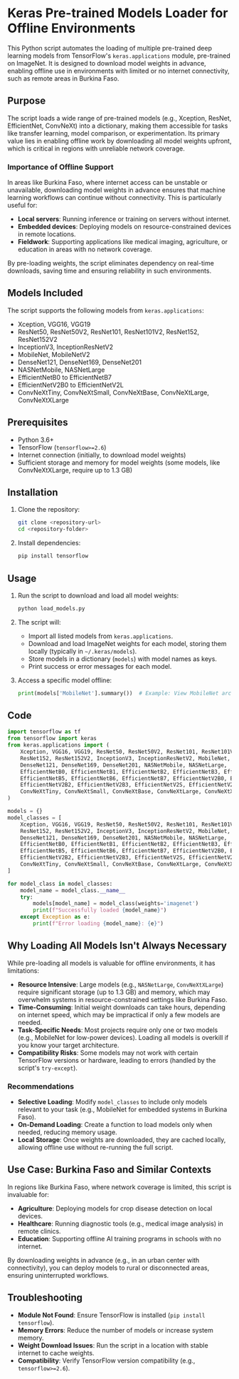 # Keras Pre-trained Models Loader for Offline Environments

This Python script automates the loading of multiple pre-trained deep learning models from TensorFlow's `keras.applications` module, pre-trained on ImageNet. It is designed to download model weights in advance, enabling offline use in environments with limited or no internet connectivity, such as remote areas in Burkina Faso.

## Purpose

The script loads a wide range of pre-trained models (e.g., Xception, ResNet, EfficientNet, ConvNeXt) into a dictionary, making them accessible for tasks like transfer learning, model comparison, or experimentation. Its primary value lies in enabling offline work by downloading all model weights upfront, which is critical in regions with unreliable network coverage.

### Importance of Offline Support
In areas like Burkina Faso, where internet access can be unstable or unavailable, downloading model weights in advance ensures that machine learning workflows can continue without connectivity. This is particularly useful for:
- **Local servers**: Running inference or training on servers without internet.
- **Embedded devices**: Deploying models on resource-constrained devices in remote locations.
- **Fieldwork**: Supporting applications like medical imaging, agriculture, or education in areas with no network coverage.

By pre-loading weights, the script eliminates dependency on real-time downloads, saving time and ensuring reliability in such environments.

## Models Included

The script supports the following models from `keras.applications`:
- Xception, VGG16, VGG19
- ResNet50, ResNet50V2, ResNet101, ResNet101V2, ResNet152, ResNet152V2
- InceptionV3, InceptionResNetV2
- MobileNet, MobileNetV2
- DenseNet121, DenseNet169, DenseNet201
- NASNetMobile, NASNetLarge
- EfficientNetB0 to EfficientNetB7
- EfficientNetV2B0 to EfficientNetV2L
- ConvNeXtTiny, ConvNeXtSmall, ConvNeXtBase, ConvNeXtLarge, ConvNeXtXLarge

## Prerequisites

- Python 3.6+
- TensorFlow (`tensorflow>=2.6`)
- Internet connection (initially, to download model weights)
- Sufficient storage and memory for model weights (some models, like ConvNeXtXLarge, require up to 1.3 GB)

## Installation

1. Clone the repository:
   ```bash
   git clone <repository-url>
   cd <repository-folder>
   ```

2. Install dependencies:
   ```bash
   pip install tensorflow
   ```

## Usage

1. Run the script to download and load all model weights:
   ```bash
   python load_models.py
   ```

2. The script will:
   - Import all listed models from `keras.applications`.
   - Download and load ImageNet weights for each model, storing them locally (typically in `~/.keras/models`).
   - Store models in a dictionary (`models`) with model names as keys.
   - Print success or error messages for each model.

3. Access a specific model offline:
   ```python
   print(models['MobileNet'].summary())  # Example: View MobileNet architecture
   ```

## Code

```python
import tensorflow as tf
from tensorflow import keras
from keras.applications import (
    Xception, VGG16, VGG19, ResNet50, ResNet50V2, ResNet101, ResNet101V2, 
    ResNet152, ResNet152V2, InceptionV3, InceptionResNetV2, MobileNet, MobileNetV2, 
    DenseNet121, DenseNet169, DenseNet201, NASNetMobile, NASNetLarge, 
    EfficientNetB0, EfficientNetB1, EfficientNetB2, EfficientNetB3, EfficientNetB4, 
    EfficientNetB5, EfficientNetB6, EfficientNetB7, EfficientNetV2B0, EfficientNetV2B1, 
    EfficientNetV2B2, EfficientNetV2B3, EfficientNetV2S, EfficientNetV2M, EfficientNetV2L,
    ConvNeXtTiny, ConvNeXtSmall, ConvNeXtBase, ConvNeXtLarge, ConvNeXtXLarge
)

models = {}
model_classes = [
    Xception, VGG16, VGG19, ResNet50, ResNet50V2, ResNet101, ResNet101V2, 
    ResNet152, ResNet152V2, InceptionV3, InceptionResNetV2, MobileNet, MobileNetV2, 
    DenseNet121, DenseNet169, DenseNet201, NASNetMobile, NASNetLarge, 
    EfficientNetB0, EfficientNetB1, EfficientNetB2, EfficientNetB3, EfficientNetB4, 
    EfficientNetB5, EfficientNetB6, EfficientNetB7, EfficientNetV2B0, EfficientNetV2B1, 
    EfficientNetV2B2, EfficientNetV2B3, EfficientNetV2S, EfficientNetV2M, EfficientNetV2L,
    ConvNeXtTiny, ConvNeXtSmall, ConvNeXtBase, ConvNeXtLarge, ConvNeXtXLarge
]

for model_class in model_classes:
    model_name = model_class.__name__
    try:
        models[model_name] = model_class(weights='imagenet')
        print(f"Successfully loaded {model_name}")
    except Exception as e:
        print(f"Error loading {model_name}: {e}")
```

## Why Loading All Models Isn't Always Necessary

While pre-loading all models is valuable for offline environments, it has limitations:
- **Resource Intensive**: Large models (e.g., `NASNetLarge`, `ConvNeXtXLarge`) require significant storage (up to 1.3 GB) and memory, which may overwhelm systems in resource-constrained settings like Burkina Faso.
- **Time-Consuming**: Initial weight downloads can take hours, depending on internet speed, which may be impractical if only a few models are needed.
- **Task-Specific Needs**: Most projects require only one or two models (e.g., MobileNet for low-power devices). Loading all models is overkill if you know your target architecture.
- **Compatibility Risks**: Some models may not work with certain TensorFlow versions or hardware, leading to errors (handled by the script's `try-except`).

### Recommendations
- **Selective Loading**: Modify `model_classes` to include only models relevant to your task (e.g., MobileNet for embedded systems in Burkina Faso).
- **On-Demand Loading**: Create a function to load models only when needed, reducing memory usage.
- **Local Storage**: Once weights are downloaded, they are cached locally, allowing offline use without re-running the full script.

## Use Case: Burkina Faso and Similar Contexts
In regions like Burkina Faso, where network coverage is limited, this script is invaluable for:
- **Agriculture**: Deploying models for crop disease detection on local devices.
- **Healthcare**: Running diagnostic tools (e.g., medical image analysis) in remote clinics.
- **Education**: Supporting offline AI training programs in schools with no internet.

By downloading weights in advance (e.g., in an urban center with connectivity), you can deploy models to rural or disconnected areas, ensuring uninterrupted workflows.

## Troubleshooting

- **Module Not Found**: Ensure TensorFlow is installed (`pip install tensorflow`).
- **Memory Errors**: Reduce the number of models or increase system memory.
- **Weight Download Issues**: Run the script in a location with stable internet to cache weights.
- **Compatibility**: Verify TensorFlow version compatibility (e.g., `tensorflow>=2.6`).
